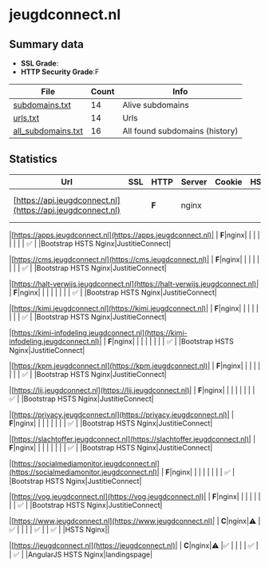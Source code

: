 

# jeugdconnect.nl
## Summary data


 - **SSL Grade**:
 - **HTTP Security Grade**:F


| File       | Count | Info |
|------------|-------|------|
|[subdomains.txt](/data/jeugdconnect.nl/subdomains.txt)|14|Alive subdomains|
|[urls.txt](/data/jeugdconnect.nl/urls.txt)|14|Urls|
|[all_subdomains.txt](/data/jeugdconnect.nl/all_subdomains.txt)|16|All found subdomains (history)|


## Statistics


| Url | SSL | HTTP | Server | Cookie | HSTS | CORS | CTO | CSP | XFO | XXP | RP |FP| Tech |Title |
|--------|-------|-------|------|------|------|------|------|------|------|------|------|------|------|------|
|[https://api.jeugdconnect.nl](https://api.jeugdconnect.nl)| | **F**|nginx| | | | | | | | :white_check_mark: | |Bootstrap HSTS Nginx|JustitieConnect|


|[https://apps.jeugdconnect.nl](https://apps.jeugdconnect.nl)| | **F**|nginx| | | | | | | | :white_check_mark: | |Bootstrap HSTS Nginx|JustitieConnect|


|[https://cms.jeugdconnect.nl](https://cms.jeugdconnect.nl)| | **F**|nginx| | | | | | | | :white_check_mark: | |Bootstrap HSTS Nginx|JustitieConnect|


|[https://halt-verwijs.jeugdconnect.nl](https://halt-verwijs.jeugdconnect.nl)| | **F**|nginx| | | | | | | | :white_check_mark: | |Bootstrap HSTS Nginx|JustitieConnect|


|[https://kimi.jeugdconnect.nl](https://kimi.jeugdconnect.nl)| | **F**|nginx| | | | | | | | :white_check_mark: | |Bootstrap HSTS Nginx|JustitieConnect|


|[https://kimi-infodeling.jeugdconnect.nl](https://kimi-infodeling.jeugdconnect.nl)| | **F**|nginx| | | | | | | | :white_check_mark: | |Bootstrap HSTS Nginx|JustitieConnect|


|[https://kpm.jeugdconnect.nl](https://kpm.jeugdconnect.nl)| | **F**|nginx| | | | | | | | :white_check_mark: | |Bootstrap HSTS Nginx|JustitieConnect|


|[https://lij.jeugdconnect.nl](https://lij.jeugdconnect.nl)| | **F**|nginx| | | | | | | | :white_check_mark: | |Bootstrap HSTS Nginx|JustitieConnect|


|[https://privacy.jeugdconnect.nl](https://privacy.jeugdconnect.nl)| | **F**|nginx| | | | | | | | :white_check_mark: | |Bootstrap HSTS Nginx|JustitieConnect|


|[https://slachtoffer.jeugdconnect.nl](https://slachtoffer.jeugdconnect.nl)| | **F**|nginx| | | | | | | | :white_check_mark: | |Bootstrap HSTS Nginx|JustitieConnect|


|[https://socialmediamonitor.jeugdconnect.nl](https://socialmediamonitor.jeugdconnect.nl)| | **F**|nginx| | | | | | | | :white_check_mark: | |Bootstrap HSTS Nginx|JustitieConnect|


|[https://vog.jeugdconnect.nl](https://vog.jeugdconnect.nl)| | **F**|nginx| | | | | | | | :white_check_mark: | |Bootstrap HSTS Nginx|JustitieConnect|


|[https://www.jeugdconnect.nl](https://www.jeugdconnect.nl)| | **C**|nginx|:warning: |:white_check_mark: | | | | :white_check_mark: | | :white_check_mark: | |HSTS Nginx||


|[https://jeugdconnect.nl](https://jeugdconnect.nl)| | **C**|nginx|:warning: |:white_check_mark: | | | | :white_check_mark: | | :white_check_mark: | |AngularJS HSTS Nginx|landingspage|

